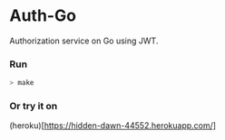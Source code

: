 # Auth-Go
Authorization service on Go using JWT.

### Run
``` bash
> make
```
### Or try it on
(heroku)[https://hidden-dawn-44552.herokuapp.com/]
